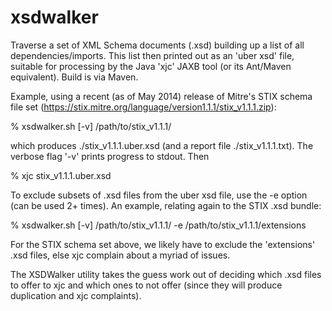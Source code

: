 xsdwalker
=========

Traverse a set of XML Schema documents (.xsd) building up a list of
all dependencies/imports.  This list then printed out as an 'uber xsd'
file, suitable for processing by the Java 'xjc' JAXB tool (or its
Ant/Maven equivalent).  Build is via Maven.

Example, using a recent (as of May 2014) release of Mitre's STIX
schema file set (https://stix.mitre.org/language/version1.1.1/stix_v1.1.1.zip):

% xsdwalker.sh [-v] /path/to/stix_v1.1.1/

which produces ./stix_v1.1.1.uber.xsd (and a report file
./stix_v1.1.1.txt).  The verbose flag '-v' prints progress to stdout. Then

% xjc stix_v1.1.1.uber.xsd

To exclude subsets of .xsd files from the uber xsd file, use the -e
option (can be used 2+ times).  An example, relating again to the STIX
.xsd bundle:

% xsdwalker.sh [-v] /path/to/stix_v1.1.1/ -e /path/to/stix_v1.1.1/extensions

For the STIX schema set above, we likely have to exclude the
'extensions' .xsd files, else xjc complain about a myriad of issues.

The XSDWalker utility takes the guess work out of deciding which .xsd
files to offer to xjc and which ones to not offer (since they will
produce duplication and xjc complaints).


